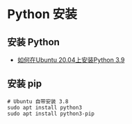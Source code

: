 # Python 安装

## 安装 Python

- [如何在Ubuntu 20.04上安装Python 3.9](https://www.myfreax.com/how-to-install-python-3-9-on-ubuntu-20-04/)

## 安装 pip 

```shell
# Ubuntu 自带安装 3.8
sudo apt install python3
sudo apt install python3-pip
```
